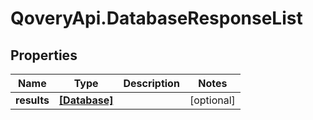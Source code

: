 # QoveryApi.DatabaseResponseList

## Properties

Name | Type | Description | Notes
------------ | ------------- | ------------- | -------------
**results** | [**[Database]**](Database.md) |  | [optional] 


